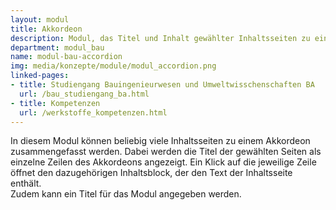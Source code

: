 ```yaml
---
layout: modul
title: Akkordeon
description: Modul, das Titel und Inhalt gewählter Inhaltsseiten zu einem Akkordeon zusammengefasst anzeigt.
department: modul_bau
name: modul-bau-accordion
img: media/konzepte/module/modul_accordion.png
linked-pages:
- title: Studiengang Bauingenieurwesen und Umweltwisschenschaften BA
  url: /bau_studiengang_ba.html
- title: Kompetenzen
  url: /werkstoffe_kompetenzen.html
---
```


In diesem Modul können beliebig viele Inhaltsseiten zu einem Akkordeon zusammengefasst werden.
Dabei werden die Titel der gewählten Seiten als einzelne Zeilen des Akkordeons angezeigt. Ein Klick auf die jeweilige Zeile öffnet den dazugehörigen Inhaltsblock, der den Text der Inhaltsseite enthält.<br />
Zudem kann ein Titel für das Modul angegeben werden.